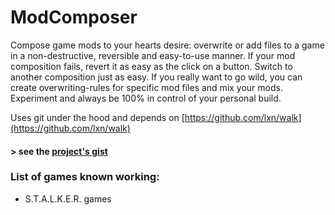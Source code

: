 # ModComposer #

Compose game mods to your hearts desire: overwrite or add files to a game in a non-destructive, reversible and easy-to-use manner. If your mod composition fails,
revert it as easy as the click on a button. Switch to another composition just as easy. If you really want to go wild, you can create overwriting-rules for specific mod files and mix your mods. 
Experiment and always be 100% in control of your personal build.

Uses git under the hood and depends on [https://github.com/lxn/walk](https://github.com/lxn/walk)

#### \> see the [project's gist](./gist.txt)  ####

### List of games known working: ###

* S.T.A.L.K.E.R. games


